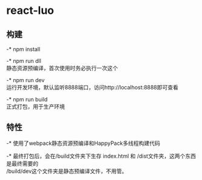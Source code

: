 # react-luo

## 构建

-* npm install

-* npm run dll<br/>静态资源预编译，首次使用时务必执行一次这个

-* npm run dev<br/>运行开发环境，默认监听8888端口，访问http://localhost:8888即可查看

-* npm run build<br/> 正式打包，用于生产环境

## 特性

-* 使用了webpack静态资源预编译和HappyPack多线程构建代码

-* 最终打包后，会在/build文件夹下生存 index.html 和 /dist文件夹，这两个东西是最终需要的<br/>/build/dev这个文件夹是静态预编译文件，不用管。
